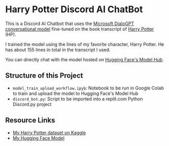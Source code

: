 # Harry Potter Discord AI ChatBot

This is a Discord AI Chatbot that uses the [Microsoft DialoGPT conversational model](https://huggingface.co/microsoft/DialoGPT-medium) fine-tuned on the book transcript of [Harry Potter](https://en.wikipedia.org/wiki/Harry_Potter) (HP). 

I trained the model using the lines of my favorite character, Harry Potter. He has about 155 lines in total in the transcript I used.

You can directly chat with the model hosted on [Hugging Face's Model Hub](https://huggingface.co/aryanbhosale/DialoGPT-medium-harrypotter).

## Structure of this Project

- `model_train_upload_workflow.ipyb`: Notebook to be run in Google Colab to train and upload the model to Hugging Face's Model Hub
- `discord_bot.py`: Script to be imported into a replit.com Python Discord.py project

## Resource Links

- [My Harry Potter dataset on Kaggle](https://www.kaggle.com/gulsahdemiryurek/harry-potter-dataset?select=Harry+Potter+1.csv)
- [My Hugging Face Model](https://huggingface.co/aryanbhosale/DialoGPT-medium-harrypotter)
